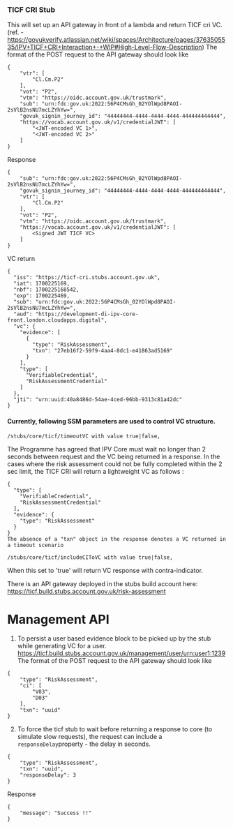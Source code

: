 ### TICF CRI Stub
This will set up an API gateway in front of a lambda and return TICF cri VC.
(ref. - https://govukverify.atlassian.net/wiki/spaces/Architecture/pages/3763505535/IPV+TICF+CRI+Interaction+-+WIP#High-Level-Flow-Description)
The format of the POST request to the API gateway should look like
```
{
    "vtr": [
        "Cl.Cm.P2"
    ],
    "vot": "P2",
    "vtm": "https://oidc.account.gov.uk/trustmark",
    "sub": "urn:fdc:gov.uk:2022:56P4CMsGh_02YOlWpd8PAOI-2sVlB2nsNU7mcLZYhYw=",
    "govuk_signin_journey_id": "44444444-4444-4444-4444-444444444444",
    "https://vocab.account.gov.uk/v1/credentialJWT": [
        "<JWT-encoded VC 1>",
        "<JWT-encoded VC 2>"
    ]
}
```
Response
```
{
    "sub": "urn:fdc:gov.uk:2022:56P4CMsGh_02YOlWpd8PAOI-2sVlB2nsNU7mcLZYhYw=",
    "govuk_signin_journey_id": "44444444-4444-4444-4444-444444444444",
    "vtr": [
        "Cl.Cm.P2"
    ],
    "vot": "P2",
    "vtm": "https://oidc.account.gov.uk/trustmark",
    "https://vocab.account.gov.uk/v1/credentialJWT": [
        <Signed JWT TICF VC>
    ]
}
```
VC return
```
{
  "iss": "https://ticf-cri.stubs.account.gov.uk",
  "iat": 1700225169,
  "nbf": 1700225168542,
  "exp": 1700225469,
  "sub": "urn:fdc:gov.uk:2022:56P4CMsGh_02YOlWpd8PAOI-2sVlB2nsNU7mcLZYhYw=",
  "aud": "https://development-di-ipv-core-front.london.cloudapps.digital",
  "vc": {
    "evidence": [
      {
        "type": "RiskAssessment",
        "txn": "27eb16f2-59f9-4aa4-8dc1-e41863ad5169"
      }
    ],
    "type": [
      "VerifiableCredential",
      "RiskAssessmentCredential"
    ]
  },
  "jti": "urn:uuid:40a8486d-54ae-4ced-96bb-9313c81a42dc"
}
```

#### Currently, following SSM parameters are used to control VC structure.
```
/stubs/core/ticf/timeoutVC with value true|false,
```
The Programme has agreed that IPV Core must wait no longer than 2 seconds between request and the VC being returned in a response.
In the cases where the risk assessment could not be fully completed within the 2 sec limit, the TICF CRI will return a lightweight VC as follows :
```
{
  "type": [
    "VerifiableCredential",
    "RiskAssessmentCredential"
  ],
  "evidence": {
    "type": "RiskAssessment"
  }
}
The absence of a "txn" object in the response denotes a VC returned in a timeout scenario
```

```
/stubs/core/ticf/includeCIToVC with value true|false,
```
When this set to 'true' will return VC response with contra-indicator.

There is an API gateway deployed in the stubs build account here:
https://ticf.build.stubs.account.gov.uk/risk-assessment

# Management API
1) To persist a user based evidence block to be picked up by the stub while generating VC for a user.
https://ticf.build.stubs.account.gov.uk/management/user/urn:user1:1239
The format of the POST request to the API gateway should look like
```
{
    "type": "RiskAssessment",
    "ci": [
        "V03",
        "D03"
    ],
    "txn": "uuid"
}
```

2) To force the ticf stub to wait before returning a response to core (to simulate slow requests),
the request can include a `responseDelay`property - the delay in seconds.
```
{
    "type": "RiskAssessment",
    "txn": "uuid",
    "responseDelay": 3
}
```

Response
```
{
    "message": "Success !!"
}
```
